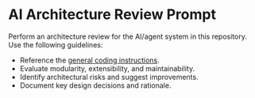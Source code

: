 <!-- file: .github/prompts/ai-architecture.prompt.md -->

# AI Architecture Review Prompt

Perform an architecture review for the AI/agent system in this repository. Use the following
guidelines:

- Reference the [general coding instructions](../instructions/general-coding.instructions.md).
- Evaluate modularity, extensibility, and maintainability.
- Identify architectural risks and suggest improvements.
- Document key design decisions and rationale.
